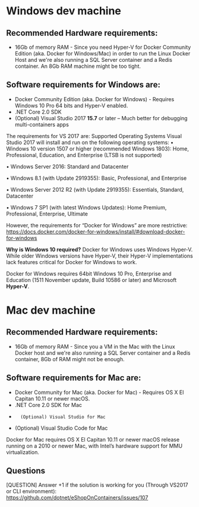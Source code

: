 # Windows dev machine

## Recommended Hardware requirements:
- 16Gb of memory RAM - Since you need Hyper-V for Docker Community Edition (aka. Docker for Windows/Mac) in order to run the Linux Docker Host and we're also running a SQL Server container and a Redis container. An 8Gb RAM machine might be too tight.

## Software requirements for Windows are:
-	Docker Community Edition (aka. Docker for Windows) - Requires Windows 10 Pro 64 bits and Hyper-V enabled.
-	.NET Core 2.0 SDK
-	(Optional) Visual Studio 2017 **15.7** or later – Much better for debugging multi-containers apps

The requirements for VS 2017 are:
Supported Operating Systems	
Visual Studio 2017 will install and run on the following operating systems:
•	Windows 10 version 1507 or higher (recommended Windows 1803): Home, Professional, Education, and Enterprise (LTSB is not supported)

•	Windows Server 2016: Standard and Datacenter

•	Windows 8.1 (with Update 2919355): Basic, Professional, and Enterprise

•	Windows Server 2012 R2 (with Update 2919355): Essentials, Standard, Datacenter

•	Windows 7 SP1 (with latest Windows Updates): Home Premium, Professional, Enterprise, Ultimate

However, the requirements for “Docker for Windows” are more restrictive:
https://docs.docker.com/docker-for-windows/install/#download-docker-for-windows 

**Why is Windows 10 required?**
Docker for Windows uses Windows Hyper-V. While older Windows versions have Hyper-V, their Hyper-V implementations lack features critical for Docker for Windows to work.

Docker for Windows requires 64bit Windows 10 Pro, Enterprise and Education (1511 November update, Build 10586 or later) and Microsoft **Hyper-V**. 


# Mac dev machine

## Recommended Hardware requirements:
- 16Gb of memory RAM - Since you a VM in the Mac with the Linux Docker host and we're also running a SQL Server container and a Redis container, 8Gb of RAM might not be enough.

## Software requirements for Mac are:
-	Docker Community for Mac (aka. Docker for Mac) - Requires OS X El Capitan 10.11 or newer macOS.
-	.NET Core 2.0 SDK for Mac
-       (Optional) Visual Studio for Mac
-	(Optional) Visual Studio Code for Mac

Docker for Mac requires OS X El Capitan 10.11 or newer macOS release running on a 2010 or newer Mac, with Intel’s hardware support for MMU virtualization.

## Questions
[QUESTION] Answer +1 if the solution is working for you (Through VS2017 or CLI environment):
https://github.com/dotnet/eShopOnContainers/issues/107 